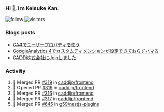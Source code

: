 ### Hi 👋, Im Keisuke Kan.

<!--
**9renpoto/9renpoto** is a ✨ _special_ ✨ repository because its `README.md` (this file) appears on your GitHub profile.

Here are some ideas to get you started:

- 🔭 I’m currently working on ...
- 🌱 I’m currently learning ...
- 👯 I’m looking to collaborate on ...
- 🤔 I’m looking for help with ...
- 💬 Ask me about ...
- 📫 How to reach me: ...
- 😄 Pronouns: ...
- ⚡ Fun fact: ...
-->

![follow](https://img.shields.io/github/followers/9renpoto?label=Follow&style=social)
![visitors](https://komarev.com/ghpvc/?username=9renpoto&label=Profile%20views&color=0e75b6&style=flat)

### Blogs posts

<!-- BLOG-POST-LIST:START -->
- [GA4でユーザープロパティを使う](https://9renpoto.dev/2021/02/21/google-analytics-4-user-properties/)
- [GoogleAnalytics 4でカスタムディメンションが設定できておらずハマる](https://9renpoto.dev/2021/02/13/google-analytics-4/)
- [CADDi株式会社にJoinしました](https://9renpoto.dev/2020/12/05/join/)
<!-- BLOG-POST-LIST:END -->

### Activity

<!--START_SECTION:activity-->
1. 🎉 Merged PR [#319](https://github.com/caddijp/frontend/pull/319) in [caddijp/frontend](https://github.com/caddijp/frontend)
2. 💪 Opened PR [#319](https://github.com/caddijp/frontend/pull/319) in [caddijp/frontend](https://github.com/caddijp/frontend)
3. 🎉 Merged PR [#316](https://github.com/caddijp/frontend/pull/316) in [caddijp/frontend](https://github.com/caddijp/frontend)
4. 🎉 Merged PR [#317](https://github.com/caddijp/frontend/pull/317) in [caddijp/frontend](https://github.com/caddijp/frontend)
5. 🎉 Merged PR [#645](https://github.com/g59/nestjs-plugins/pull/645) in [g59/nestjs-plugins](https://github.com/g59/nestjs-plugins)
<!--END_SECTION:activity-->

<!--START_SECTION:waka-->
<!--END_SECTION:waka-->